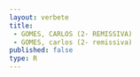 ```yaml
---
layout: verbete
title:
 - GOMES, CARLOS (2- REMISSIVA)
 - GOMES, carlos (2- remissiva)
published: false
type: R
---
```


